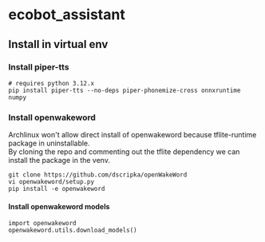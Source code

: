 # ecobot_assistant

## Install in virtual env

### Install piper-tts

    # requires python 3.12.x
    pip install piper-tts --no-deps piper-phonemize-cross onnxruntime numpy

### Install openwakeword
Archlinux won't allow direct install of openwakeword because tflite-runtime package in uninstallable.  
By cloning the repo and commenting out the tflite dependency we can install the package in the venv.  

    git clone https://github.com/dscripka/openWakeWord
    vi openwakeword/setup.py
    pip install -e openwakeword

#### Install openwakeword models

    import openwakeword
    openwakeword.utils.download_models()
